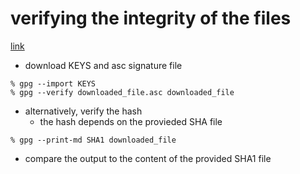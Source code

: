 # verifying the integrity of the files
[link](https://www.apache.org/dyn/closer.cgi/incubator/netbeans/incubating-netbeans/incubating-10.0/incubating-netbeans-10.0-bin.zip)

* download KEYS and asc signature file
```shell
% gpg --import KEYS
% gpg --verify downloaded_file.asc downloaded_file
```

* alternatively, verify the hash
    * the hash depends on the provieded SHA file
```shell
% gpg --print-md SHA1 downloaded_file
```
* compare the output to the content of the provided SHA1 file
